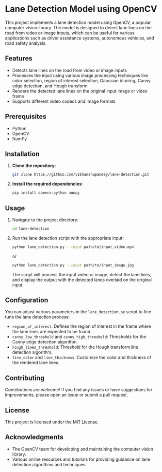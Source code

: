# Lane Detection Model using OpenCV

This project implements a lane detection model using OpenCV, a popular computer vision library. The model is designed to detect lane lines on the road from video or image inputs, which can be useful for various applications such as driver assistance systems, autonomous vehicles, and road safety analysis.

## Features

- Detects lane lines on the road from video or image inputs
- Processes the input using various image processing techniques like color selection, region of interest selection, Gaussian blurring, Canny edge detection, and Hough transform
- Renders the detected lane lines on the original input image or video frame
- Supports different video codecs and image formats

## Prerequisites

- Python
- OpenCV
- NumPy

## Installation

1. **Clone the repository:**

    ```bash
    git clone https://github.com/vibhanshupandey/lane-detection.git
    ```

2. **Install the required dependencies:**

    ```bash
    pip install opencv-python numpy
    ```

## Usage

1. Navigate to the project directory:

    ```bash
    cd lane-detection
    ```

2. Run the lane detection script with the appropriate input:

    ```bash
    python lane_detection.py --input path/to/input_video.mp4
    ```

    or

    ```bash
    python lane_detection.py --input path/to/input_image.jpg
    ```

    The script will process the input video or image, detect the lane lines, and display the output with the detected lanes overlaid on the original input.

## Configuration

You can adjust various parameters in the `lane_detection.py` script to fine-tune the lane detection process:

- `region_of_interest`: Defines the region of interest in the frame where the lane lines are expected to be found.
- `canny_low_threshold` and `canny_high_threshold`: Thresholds for the Canny edge detection algorithm.
- `hough_lines_threshold`: Threshold for the Hough transform line detection algorithm.
- `line_color` and `line_thickness`: Customize the color and thickness of the rendered lane lines.

## Contributing

Contributions are welcome! If you find any issues or have suggestions for improvements, please open an issue or submit a pull request.

## License

This project is licensed under the [MIT License](LICENSE).

## Acknowledgments

- The OpenCV team for developing and maintaining the computer vision library.
- Various online resources and tutorials for providing guidance on lane detection algorithms and techniques.
